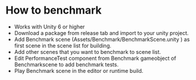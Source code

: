 # How to benchmark

* Works with Unity 6 or higher
* Download a package from release tab and import to your unity project.
* Add Benchmark scene (Assets/Benchmark/BenchmarkScene.unity ) as first scene in the scene list for building.
* Add other scenes that you want to benchmark to scene list.
* Edit PerformanceTest component from Benchmark gameobject of Benchmarkscene to add benchmark tests.
* Play Benchmark scene in the editor or runtime build.
